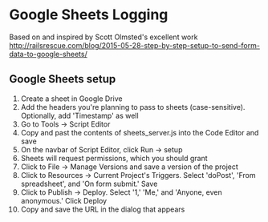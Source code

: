 Google Sheets Logging
=========

Based on and inspired by Scott Olmsted's excellent work
http://railsrescue.com/blog/2015-05-28-step-by-step-setup-to-send-form-data-to-google-sheets/

Google Sheets setup
----

1. Create a sheet in Google Drive
2. Add the headers you're planning to pass to sheets (case-sensitive). Optionally, add 'Timestamp' as well
3. Go to Tools -> Script Editor
4. Copy and past the contents of sheets_server.js into the Code Editor and save
5. On the navbar of Script Editor, click Run -> setup
6. Sheets will request permissions, which you should grant
7. Click to File -> Manage Versions and save a version of the project
8. Click to Resources -> Current Project's Triggers. Select 'doPost', 'From spreadsheet', and 'On form submit.' Save
10. Click to Publish -> Deploy. Select '1,' 'Me,' and 'Anyone, even anonymous.' Click Deploy
11. Copy and save the URL in the dialog that appears
